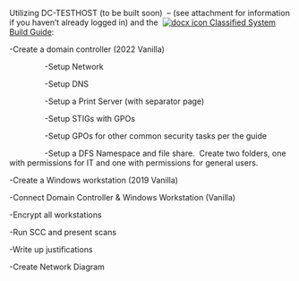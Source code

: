 Utilizing DC-TESTHOST (to be built soon)  – (see attachment for information if you haven’t already logged in) and the  [![​docx icon](file:///C:/Users/EWILLI~1/AppData/Local/Temp/2/msohtmlclip1/01/clip_image002.gif) Classified System Build Guide](https://aretecloud.sharepoint.us/:w:/r/sites/IT/InternalDocs/Build%20Guides/Classified%20System%20Build%20Guidev2-Draft.docx?d=wf82f38fb59954c87972848c23a451362&csf=1&web=1&e=tSWyQo&xsdata=MDV8MDJ8fDI1ZTQ4NWVkZDBiYzQ5ZTJiYmU4MDhkY2IyNmI3YjNkfDNlMTU3NmQyMGVhZjQyZTlhMTk5NjM0NjJjMDBhMDU2fDB8MHw2Mzg1ODE0MjE5MDQ1MzY5NTN8VW5rbm93bnxUV0ZwYkdac2IzZDhleUpXSWpvaU1DNHdMakF3TURBaUxDSlFJam9pVjJsdU16SWlMQ0pCVGlJNklrMWhhV3dpTENKWFZDSTZNbjA9fDB8fHw%3d&sdata=RmNhY0VkZVVZMnZYVnVVaHlqNXNSNEoxUGpwbXJqTHo5SGFwTmQ0TzcrND0%3d):

-Create a domain controller (2022 Vanilla)

                -Setup Network

                -Setup DNS

                -Setup a Print Server (with separator page)

                -Setup STIGs with GPOs

                -Setup GPOs for other common security tasks per the guide

                -Setup a DFS Namespace and file share.  Create two folders, one with permissions for IT and one with permissions for general users.

-Create a Windows workstation (2019 Vanilla)

-Connect Domain Controller & Windows Workstation (Vanilla)

-Encrypt all workstations

-Run SCC and present scans

-Write up justifications

-Create Network Diagram



